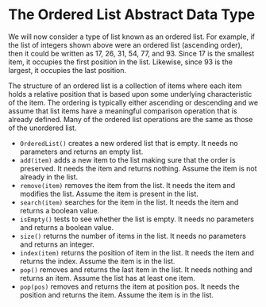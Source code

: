 The Ordered List Abstract Data Type
===================================

We will now consider a type of list known as an ordered list. For
example, if the list of integers shown above were an ordered list
(ascending order), then it could be written as 17, 26, 31, 54, 77, and
93. Since 17 is the smallest item, it occupies the first position in the
list. Likewise, since 93 is the largest, it occupies the last position.

The structure of an ordered list is a collection of items where each
item holds a relative position that is based upon some underlying
characteristic of the item. The ordering is typically either ascending
or descending and we assume that list items have a meaningful comparison
operation that is already defined. Many of the ordered list operations
are the same as those of the unordered list.

-   `OrderedList()` creates a new ordered list that is empty. It needs
    no parameters and returns an empty list.
-   `add(item)` adds a new item to the list making sure that the order
    is preserved. It needs the item and returns nothing. Assume the item
    is not already in the list.
-   `remove(item)` removes the item from the list. It needs the item and
    modifies the list. Assume the item is present in the list.
-   `search(item)` searches for the item in the list. It needs the item
    and returns a boolean value.
-   `isEmpty()` tests to see whether the list is empty. It needs no
    parameters and returns a boolean value.
-   `size()` returns the number of items in the list. It needs no
    parameters and returns an integer.
-   `index(item)` returns the position of item in the list. It needs the
    item and returns the index. Assume the item is in the list.
-   `pop()` removes and returns the last item in the list. It needs
    nothing and returns an item. Assume the list has at least one item.
-   `pop(pos)` removes and returns the item at position pos. It needs
    the position and returns the item. Assume the item is in the list.

